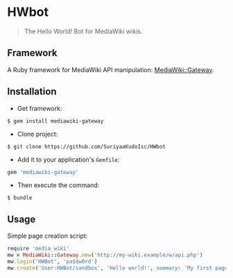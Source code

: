 # HWbot
> The Hello World! Bot for MediaWiki wikis.

## Framework
A Ruby framework for MediaWiki API manipulation: [MediaWiki::Gateway](https://github.com/iSCInc/mediawiki-gateway).

## Installation
* Get framework:
```shell
$ gem install mediawiki-gateway
```

* Clone project:
```shell
$ git clone https://github.com/SuriyaaKudoIsc/HWbot
```

* Add it to your application's `Gemfile`:
```ruby
gem 'mediawiki-gateway'
```

* Then execute the command:
```shell
$ bundle
```

## Usage
Simple page creation script:
```ruby
require 'media_wiki'
mw = MediaWiki::Gateway.new('http://my-wiki.example/w/api.php')
mw.login('HWBot', 'pa$$w0rd')
mw.create('User:HWBot/sandbox', 'Hello world!', summary: 'My first page.')
```
